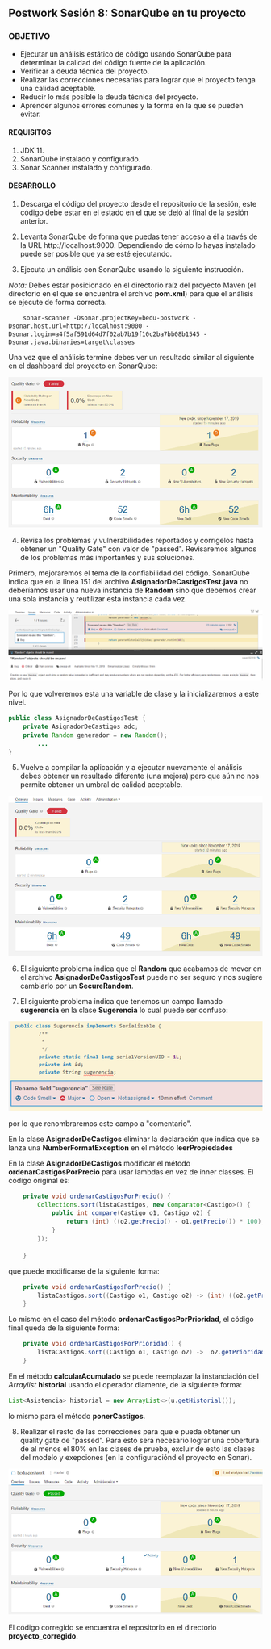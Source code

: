 
## Postwork Sesión 8: SonarQube en tu proyecto

### OBJETIVO

- Ejecutar un análisis estático de código usando SonarQube para determinar la calidad del código fuente de la aplicación.
- Verificar a deuda técnica del proyecto.
- Realizar las correcciones necesarias para lograr que el proyecto tenga una calidad aceptable.
- Reducir lo más posible la deuda técnica del proyecto.
- Aprender algunos errores comunes y la forma en la que se pueden evitar.

#### REQUISITOS

1. JDK 11.
2. SonarQube instalado y configurado.
3. Sonar Scanner instalado y configurado.

#### DESARROLLO

1. Descarga el código del proyecto desde el repositorio de la sesión, este código debe estar en el estado en el que se dejó al final de la sesión anterior.

2. Levanta SonarQube de forma que puedas tener acceso a él a través de la URL http://localhost:9000. Dependiendo de cómo lo hayas instalado puede ser posible que ya se esté ejecutando.

3. Ejecuta un análisis con SonarQube usando la siguiente instrucción.

*Nota:* Debes estar posicionado en el directorio raíz del proyecto Maven (el directorio en el que se encuentra el archivo **pom.xml**) para que el análisis se ejecute de forma correcta.

        sonar-scanner -Dsonar.projectKey=bedu-postwork -Dsonar.host.url=http://localhost:9000 -Dsonar.login=a4f5af591d64d7f02ab7b19f10c2ba7bb08b1545 -Dsonar.java.binaries=target\classes

Una vez que el análisis termine debes ver un resultado similar al siguiente en el dashboard del proyecto en SonarQube:

![imagen](img/figura_01.png)

4. Revisa los problemas y vulnerabilidades reportados y corrígelos hasta obtener un "Quality Gate" con valor de "passed". Revisaremos algunos de los problemas más importantes y sus soluciones.

Primero, mejoraremos el tema de la confiabilidad del código. SonarQube indica que en la línea 151 del archivo **AsignadorDeCastigosTest.java** no deberíamos usar una nueva instancia de **Random** sino que debemos crear una sola instancia y reutilizar esta instancia cada vez. 

![imagen](img/figura_02.png)

Por lo que volveremos esta una variable de clase y la inicializaremos a este nivel. 

```java
public class AsignadorDeCastigosTest {
	private AsignadorDeCastigos adc;
	private Random generador = new Random();
        ...
}
```

5. Vuelve a compilar la aplicación y a ejecutar nuevamente el análisis debes obtener un resultado diferente (una mejora) pero que aún no nos permite obtener un umbral de calidad aceptable.

![imagen](img/figura_03.png)

6. El siguiente problema indica que el **Random** que acabamos de mover en el archivo **AsignadorDeCastigosTest** puede no ser seguro y nos sugiere cambiarlo por un **SecureRandom**.

7. El siguiente problema indica que tenemos un campo llamado **sugerencia** en la clase **Sugerencia** lo cual puede ser confuso:

![imagen](img/figura_04.png)

por lo que renombraremos este campo a "comentario".

En la clase **AsignadorDeCastigos** eliminar la declaración que indica que se lanza una **NumberFormatException** en el método **leerPropiedades**

En la clase **AsignadorDeCastigos** modificar el método **ordenarCastigosPorPrecio** para usar lambdas en vez de inner classes. El código original es:

```java
	private void ordenarCastigosPorPrecio() {
		Collections.sort(listaCastigos, new Comparator<Castigo>() {
			public int compare(Castigo o1, Castigo o2) {
				return (int) ((o2.getPrecio() - o1.getPrecio()) * 100);
			}
		});

	}
```

que puede modificarse de la siguiente forma:

```java
	private void ordenarCastigosPorPrecio() {
		listaCastigos.sort((Castigo o1, Castigo o2) -> (int) ((o2.getPrecio() - o1.getPrecio()) * 100));
	}
```

Lo mismo en el caso del método **ordenarCastigosPorPrioridad**, el código final queda de la siguiente forma:

```java
	private void ordenarCastigosPorPrioridad() {
		listaCastigos.sort((Castigo o1, Castigo o2) ->  o2.getPrioridad() - o1.getPrioridad());
	}
```

En el método **calcularAcumulado** se puede reemplazar la instanciación del *Arraylist* **historial** usando el operador diamente, de la siguiente forma:

```java
List<Asistencia> historial = new ArrayList<>(u.getHistorial());
```

lo mismo para el método **ponerCastigos**.

8. Realizar el resto de las correcciones para que e pueda obtener un quality gate de "passed". Para esto será necesario lograr una cobertura de al menos el 80% en las clases de prueba, excluir de esto las clases del modelo y exepciones (en la configuraciónd el proyecto en Sonar).

![imagen](img/figura_05.png)


El código corregido se encuentra el repositorio en el directorio **proyecto_corregido**.
